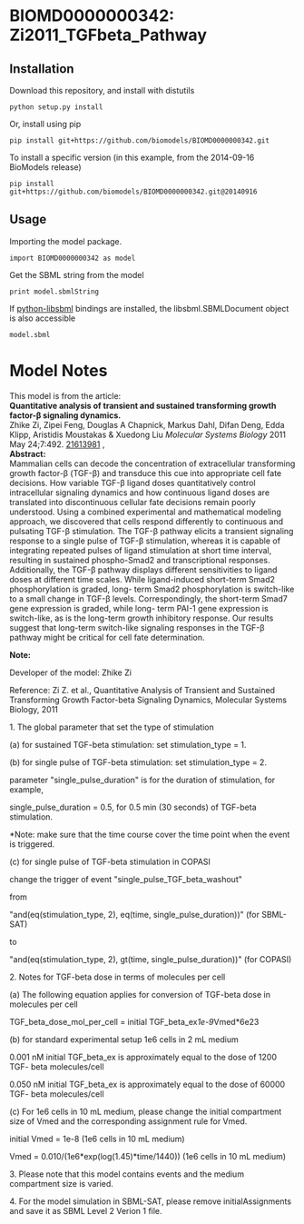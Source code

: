 # BIOMD0000000342: Zi2011_TGFbeta_Pathway

## Installation

Download this repository, and install with distutils

`python setup.py install`

Or, install using pip

`pip install git+https://github.com/biomodels/BIOMD0000000342.git`

To install a specific version (in this example, from the 2014-09-16 BioModels release)

`pip install git+https://github.com/biomodels/BIOMD0000000342.git@20140916`

## Usage

Importing the model package.

`import BIOMD0000000342 as model`

Get the SBML string from the model

`print model.sbmlString`

If [python-libsbml](https://pypi.python.org/pypi/python-libsbml) bindings are
installed, the libsbml.SBMLDocument object is also accessible

`model.sbml`


# Model Notes


This model is from the article:  
**Quantitative analysis of transient and sustained transforming growth factor-β signaling dynamics.**   
Zhike Zi, Zipei Feng, Douglas A Chapnick, Markus Dahl, Difan Deng, Edda Klipp,
Aristidis Moustakas & Xuedong Liu _Molecular Systems Biology_ 2011 May
24;7:492. [21613981](http://www.ncbi.nlm.nih.gov/pubmed/21613981) ,  
**Abstract:**   
Mammalian cells can decode the concentration of extracellular transforming
growth factor-β (TGF-β) and transduce this cue into appropriate cell fate
decisions. How variable TGF-β ligand doses quantitatively control
intracellular signaling dynamics and how continuous ligand doses are
translated into discontinuous cellular fate decisions remain poorly
understood. Using a combined experimental and mathematical modeling approach,
we discovered that cells respond differently to continuous and pulsating TGF-β
stimulation. The TGF-β pathway elicits a transient signaling response to a
single pulse of TGF-β stimulation, whereas it is capable of integrating
repeated pulses of ligand stimulation at short time interval, resulting in
sustained phospho-Smad2 and transcriptional responses. Additionally, the TGF-β
pathway displays different sensitivities to ligand doses at different time
scales. While ligand-induced short-term Smad2 phosphorylation is graded, long-
term Smad2 phosphorylation is switch-like to a small change in TGF-β levels.
Correspondingly, the short-term Smad7 gene expression is graded, while long-
term PAI-1 gene expression is switch-like, as is the long-term growth
inhibitory response. Our results suggest that long-term switch-like signaling
responses in the TGF-β pathway might be critical for cell fate determination.

**Note:**

Developer of the model: Zhike Zi

Reference: Zi Z. et al., Quantitative Analysis of Transient and Sustained
Transforming Growth Factor-beta Signaling Dynamics, Molecular Systems Biology,
2011

1\. The global parameter that set the type of stimulation

(a) for sustained TGF-beta stimulation: set stimulation_type = 1.

(b) for single pulse of TGF-beta stimulation: set stimulation_type = 2.

parameter "single_pulse_duration" is for the duration of stimulation, for
example,

single_pulse_duration = 0.5, for 0.5 min (30 seconds) of TGF-beta stimulation.

*Note: make sure that the time course cover the time point when the event is triggered.

(c) for single pulse of TGF-beta stimulation in COPASI

change the trigger of event "single_pulse_TGF_beta_washout"

from

"and(eq(stimulation_type, 2), eq(time, single_pulse_duration))" (for SBML-SAT)

to

"and(eq(stimulation_type, 2), gt(time, single_pulse_duration))" (for COPASI)

2\. Notes for TGF-beta dose in terms of molecules per cell

(a) The following equation applies for conversion of TGF-beta dose in
molecules per cell

TGF_beta_dose_mol_per_cell = initial TGF_beta_ex*1e-9*Vmed*6e23

(b) for standard experimental setup 1e6 cells in 2 mL medium

0.001 nM initial TGF_beta_ex is approximately equal to the dose of 1200 TGF-
beta molecules/cell

0.050 nM initial TGF_beta_ex is approximately equal to the dose of 60000 TGF-
beta molecules/cell

(c) For 1e6 cells in 10 mL medium, please change the initial compartment size
of Vmed and the corresponding assignment rule for Vmed.

initial Vmed = 1e-8 (1e6 cells in 10 mL medium)

Vmed = 0.010/(1e6*exp(log(1.45)*time/1440)) (1e6 cells in 10 mL medium)

3\. Please note that this model contains events and the medium compartment
size is varied.

4\. For the model simulation in SBML-SAT, please remove initialAssignments and
save it as SBML Level 2 Verion 1 file.


